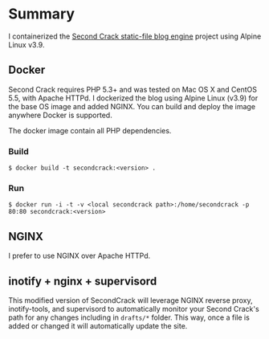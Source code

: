 # Summary
I containerized the [Second Crack static-file blog engine](https://github.com/marcoarment/secondcrack) project using Alpine Linux v3.9.

## Docker
Second Crack requires PHP 5.3+ and was tested on Mac OS X and CentOS 5.5, with Apache HTTPd. I dockerized the blog using Alpine Linux (v3.9) for the base OS image and added NGINX. You can build and deploy the image anywhere Docker is supported.

The docker image contain all PHP dependencies.

### Build
`$ docker build -t secondcrack:<version> .`

### Run
`$ docker run -i -t -v <local secondcrack path>:/home/secondcrack -p 80:80 secondcrack:<version>`

## NGINX
I prefer to use NGINX over Apache HTTPd. 

## inotify + nginx + supervisord
This modified version of SecondCrack will leverage NGINX reverse proxy, inotify-tools, and supervisord to automatically monitor your Second Crack's path for any changes including in `drafts/*` folder. This way, once a file is added or changed it will automatically update the site. 
